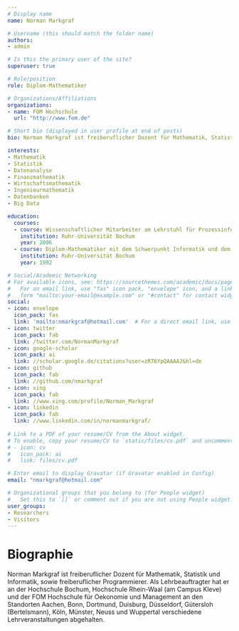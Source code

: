 ```yaml
---
# Display name
name: Norman Markgraf

# Username (this should match the folder name)
authors:
- admin

# Is this the primary user of the site?
superuser: true

# Role/position
role: Diplom-Mathematiker

# Organizations/Affiliations
organizations:
- name: FOM Hochschule
  url: "http://www.fom.de"

# Short bio (displayed in user profile at end of posts)
bio: Norman Markgraf ist freiberuflicher Dozent für Mathematik, Statistik und Informatik, sowie freiberuflicher Programmierer.

interests:
- Mathematik
- Statistik
- Datenanalyse
- Finanzmathematik
- Wirtschaftsmathematik
- Ingenieurmathematik
- Datenbanken
- Big Data

education:
  courses:
  - course: Wissenschaftlicher Mitarbeiter am Lehrstuhl für Prozessinformatik der Fakultät für Elektro- und Informationstechnik
    institution: Ruhr-Universität Bochum
    year: 2006
  - course: Diplom-Mathematiker mit dem Schwerpunkt Informatik und dem Nebenfach Wirtschaftsinformatik
    institution: Ruhr-Universität Bochum
    year: 1992

# Social/Academic Networking
# For available icons, see: https://sourcethemes.com/academic/docs/page-builder/#icons
#   For an email link, use "fas" icon pack, "envelope" icon, and a link in the
#   form "mailto:your-email@example.com" or "#contact" for contact widget.
social:
- icon: envelope
  icon_pack: fas
  link: 'mailto:nmarkgraf@hotmail.com'  # For a direct email link, use "mailto:test@example.org".
- icon: twitter
  icon_pack: fab
  link: /twitter.com/NormanMarkgraf
- icon: google-scholar
  icon_pack: ai
  link: //scholar.google.de/citations?user=zR76YpQAAAAJ&hl=de
- icon: github
  icon_pack: fab
  link: //github.com/nmarkgraf
- icon: xing
  icon_pack: fab
  link: //www.xing.com/profile/Norman_Markgraf
- icon: linkedin
  icon_pack: fab
  link: //www.linkedin.com/in/normanmarkgraf/
  
# Link to a PDF of your resume/CV from the About widget.
# To enable, copy your resume/CV to `static/files/cv.pdf` and uncomment the lines below.
# - icon: cv
#   icon_pack: ai
#   link: files/cv.pdf

# Enter email to display Gravatar (if Gravatar enabled in Config)
email: "nmarkgraf@hotmail.com"

# Organizational groups that you belong to (for People widget)
#   Set this to `[]` or comment out if you are not using People widget.
user_groups:
- Researchers
- Visitors
---
```


# Biographie

Norman Markgraf ist freiberuflicher Dozent für Mathematik, Statistik und Informatik, sowie freiberuflicher Programmierer. Als Lehrbeauftragter hat er an der Hochschule Bochum, Hochschule Rhein-Waal (am Campus Kleve) und der FOM Hochschule für Oekonomie und Management an den Standorten Aachen, Bonn, Dortmund, Duisburg, Düsseldorf, Gütersloh (Bertelsmann), Köln, Münster, Neuss und Wuppertal verschiedene Lehrveranstaltungen abgehalten.

